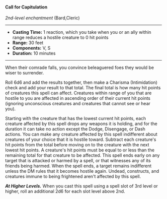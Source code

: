 #### Call for Capitulation
*2nd-level enchantment* (Bard,Cleric)
___
- **Casting Time:** 1 reaction, which you take when you or an ally within range reduces a hostile creature to 0 hit points
- **Range:** 30 feet
- **Components:** V, S
- **Duration:** 10 minutes
---
When their comrade falls, you convince beleaguered foes they would be wiser to surrender. 

Roll 6d6 and add the results together, then make a Charisma (Intimidation) check and add your result to that total. The final total is how many hit points of creatures this spell can affect. Creatures within range of you that are hostile to you are affected in ascending order of their current hit points (ignoring unconscious creatures and creatures that cannot see or hear you).

Starting with the creature that has the lowest current hit points, each creature affected by this spell drops any weapons it is holding, and for the duration it can take no action except the Dodge, Disengage, or Dash actions. You can make any creature affected by this spell indifferent about creatures of your choice that it is hostile toward. Subtract each creature's hit points from the total before moving on to the creature with the next lowest hit points. A creature's hit points must be equal to or less than the remaining total for that creature to be affected. This spell ends early on any target that is attacked or harmed by a spell, or that witnesses any of its friends being harmed. When the spell ends, a target remains indifferent unless the DM rules that it becomes hostile again. Undead, constructs, and creatures immune to being frightened aren't affected by this spell.

***At Higher Levels.***  When you cast this spell using a spell slot of 3rd level or higher, roll an additional 2d6 for each slot level above 2nd.

